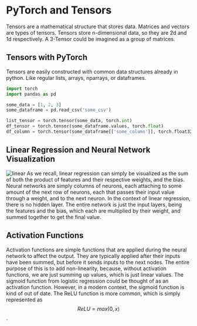 # PyTorch and Tensors
Tensors are a mathematical structure that stores data. Matrices and vectors are types of tensors. Tensors store n-dimensional data, so they are 2d and 1d respectively. A 3-Tensor could be imagined as a group of matrices.

## Tensors with PyTorch
Tensors are easily constructed with common data structures already in python. Like regular lists, arrays, nparrays, or dataframes.
```Python
import torch
import pandas as pd

some_data = [1, 2, 3]
some_dataframe = pd.read_csv('some_csv')

list_tensor = torch.tensor(some_data, torch.int)
df_tensor = torch.tensor(some_dataframe.values, torch.float)
df_column = torch.tensor(some_dataframe[['some_column']], torch.float32)
```

## Linear Regression and Neural Network Visualization
![linear](https://github.com/user-attachments/assets/74af7826-78ec-4717-9775-d9d7c6c78922)
As we recall, linear regression can simply be visualized as the sum of both the product of features and their respective weights, and the bias. Neural networks are simply columns of neurons, each attaching to some amount of the next row of neurons, each that passes their input value through a weight, and to the next neuron. In the context of linear regression, there is no hidden layer. The entire network is just the input layers, being the features and the bias, which each are multiplied by their weight, and summed together to get the final value.

## Activation Functions
Activation functions are simple functions that are applied during the neural network to affect the output. They are typically applied after their inputs have been summed, but before it sends inputs to the next nodes. The entire purpose of this is to add non-linearity, because, without activation functions, we are just summing up values, which is just linear values.
The sigmoid function from logistic regression could be thought of as an activation function. However, in a modern context, the sigmoid function is kind of out of date. The ReLU function is more common, which is simply represented as $$ReLU=max(0, x)$$. 
